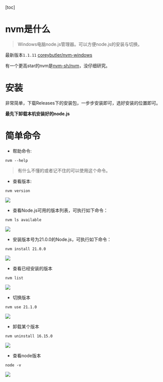 [toc]

# nvm是什么

> Windows电脑node.js管理器。可以方便node.js的安装与切换。

最新版本`1.1.11` [coreybutler/nvm-windows](https://github.com/coreybutler/nvm-windows)

有一个更高star的nvm是[nvm-sh/nvm](https://github.com/nvm-sh/nvm)，没仔细研究。

# 安装

非常简单，下载Releases下的安装包，一步步安装即可，选好安装的位置即可。

**最先下卸载本机安装好的node.js**

# 简单命令

- 帮助命令:

```shell
nvm --help
```

> 有什么不懂的或者记不住的可以使用这个命令。


- 查看版本:

```shell
nvm version
```
![](https://img2023.cnblogs.com/blog/1745057/202311/1745057-20231113202748804-640652161.png)

- 查看Node.js可用的版本列表，可执行如下命令：
```shell
nvm ls available
```
![](https://img2023.cnblogs.com/blog/1745057/202311/1745057-20231113203009732-1435279354.png)

- 安装版本号为21.0.0的Node.js，可执行如下命令：
```shell
nvm install 21.0.0
```
![](https://img2023.cnblogs.com/blog/1745057/202311/1745057-20231113204148008-1450862984.png)


- 查看已经安装的版本
```shell
nvm list
```
![](https://img2023.cnblogs.com/blog/1745057/202311/1745057-20231113203345934-367987020.png)


- 切换版本
```shell
nvm use 21.1.0
```
![](https://img2023.cnblogs.com/blog/1745057/202311/1745057-20231113203417321-1514991684.png)


- 卸载某个版本
```shell
nvm uninstall 16.15.0
```
![](https://img2023.cnblogs.com/blog/1745057/202311/1745057-20231113203436291-460595843.png)

- 查看node版本
```shell
node -v
```
![](https://img2023.cnblogs.com/blog/1745057/202311/1745057-20231113203903538-1649164578.png)
